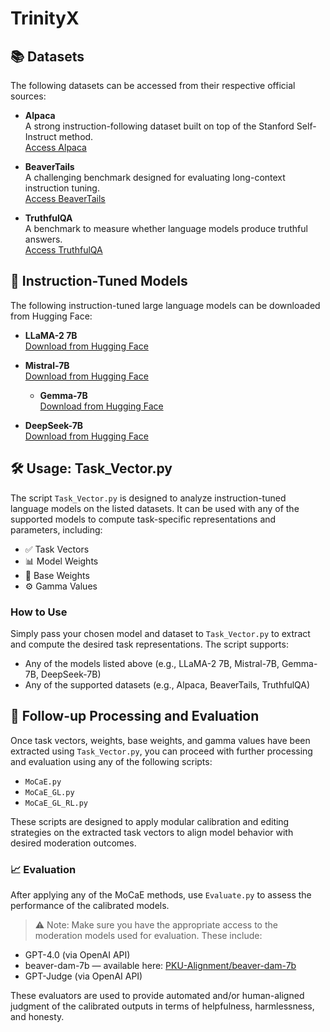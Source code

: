# TrinityX

## 📚 Datasets

The following datasets can be accessed from their respective official sources:

- **Alpaca**  
  A strong instruction-following dataset built on top of the Stanford Self-Instruct method.  
  [Access Alpaca](https://github.com/tatsu-lab/stanford_alpaca)

- **BeaverTails**  
  A challenging benchmark designed for evaluating long-context instruction tuning.  
  [Access BeaverTails](https://sites.google.com/view/pku-beavertails)

- **TruthfulQA**  
  A benchmark to measure whether language models produce truthful answers.  
  [Access TruthfulQA](https://github.com/sylinrl/TruthfulQA)


## 🧠 Instruction-Tuned Models

The following instruction-tuned large language models can be downloaded from Hugging Face:

- **LLaMA-2 7B**  
  [Download from Hugging Face](https://huggingface.co/meta-llama/Llama-2-7b-hf)

- **Mistral-7B**  
  [Download from Hugging Face](https://huggingface.co/mistralai/Mistral-7B-v0.1)

  - **Gemma-7B**  
  [Download from Hugging Face]([https://huggingface.co/mistralai/Mistral-7B-v0.1](https://huggingface.co/google/gemma-7b))

- **DeepSeek-7B**  
  [Download from Hugging Face]([https://huggingface.co/mistralai/Mistral-7B-v0.1](https://huggingface.co/deepseek-ai/deepseek-llm-7b-base))


## 🛠️ Usage: Task_Vector.py

The script `Task_Vector.py` is designed to analyze instruction-tuned language models on the listed datasets. It can be used with any of the supported models to compute task-specific representations and parameters, including:

- ✅ Task Vectors  
- 📊 Model Weights  
- 🧱 Base Weights  
- ⚙️ Gamma Values  

### How to Use

Simply pass your chosen model and dataset to `Task_Vector.py` to extract and compute the desired task representations. The script supports:

- Any of the models listed above (e.g., LLaMA-2 7B, Mistral-7B, Gemma-7B, DeepSeek-7B)
- Any of the supported datasets (e.g., Alpaca, BeaverTails, TruthfulQA)

## 🔁 Follow-up Processing and Evaluation

Once task vectors, weights, base weights, and gamma values have been extracted using `Task_Vector.py`, you can proceed with further processing and evaluation using any of the following scripts:

- `MoCaE.py`
- `MoCaE_GL.py`
- `MoCaE_GL_RL.py`

These scripts are designed to apply modular calibration and editing strategies on the extracted task vectors to align model behavior with desired moderation outcomes.

### 📈 Evaluation

After applying any of the MoCaE methods, use `Evaluate.py` to assess the performance of the calibrated models.

> ⚠️ Note: Make sure you have the appropriate access to the moderation models used for evaluation. These include:

- GPT-4.0 (via OpenAI API)
- beaver-dam-7b — available here: [PKU-Alignment/beaver-dam-7b](https://huggingface.co/PKU-Alignment/beaver-dam-7b)
- GPT-Judge (via OpenAI API)

These evaluators are used to provide automated and/or human-aligned judgment of the calibrated outputs in terms of helpfulness, harmlessness, and honesty.


